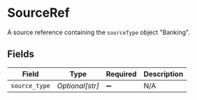 # SourceRef

A source reference containing the `sourceType` object "Banking".


## Fields

| Field              | Type               | Required           | Description        |
| ------------------ | ------------------ | ------------------ | ------------------ |
| `source_type`      | *Optional[str]*    | :heavy_minus_sign: | N/A                |